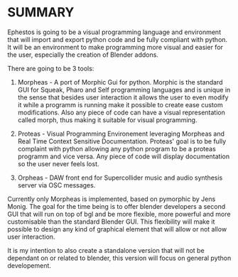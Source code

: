 # SUMMARY

Ephestos is going to be a visual programming language and environment that will import and export python code and be fully compliant with python. It will be an environment to make programming more visual and easier for the user, especially the creation of Blender addons. 


There are going to be 3 tools:

1) Morpheas - A port of Morphic Gui for python. Morphic is the standard GUI for Squeak, Pharo and Self programming languages and is unique in the sense that besides user interaction it allows the user to even modify it while a programm is running make it possible to create ease custom modifications. Also any piece of code can have a visual representation called morph, thus making it suitable for visual programming.
 
2) Proteas - Visual Programming Environement leveraging Morpheas and Real Time Context Sensitive Documentation. Proteas' goal is to be fully complaint with python allowing any python program to be a proteas programm and vice versa. Any piece of code will display documentation so the user never feels lost. 

3) Orpheas - DAW front end for Supercollider music and audio synthesis server via OSC messages.

Currently only Morpheas is implemented, based on pymorphic by Jens Monig. The goal for the time being is to offer blender developers a second GUI that will run on top of bgl and be more flexible, more powerful and more customisable than the standard Blender GUI. This flexibility will make it possible to design any kind of graphical element that will allow or not allow user interaction. 

It is my intention to also create a standalone version that will not be dependant on or related to blender, this version  will focus on general python developement.

